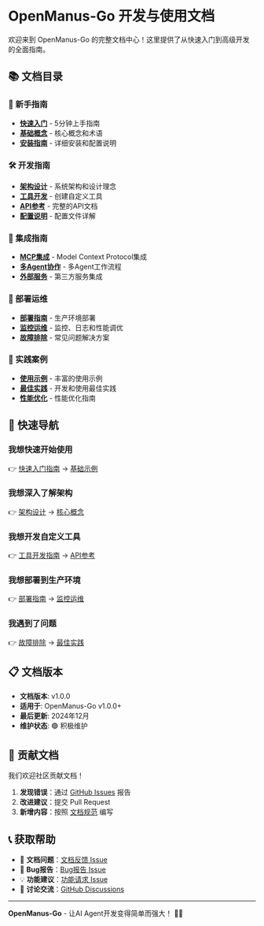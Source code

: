 # OpenManus-Go 开发与使用文档

欢迎来到 OpenManus-Go 的完整文档中心！这里提供了从快速入门到高级开发的全面指南。

## 📚 文档目录

### 🚀 新手指南
- [**快速入门**](QUICK_START.md) - 5分钟上手指南
- [**基础概念**](CONCEPTS.md) - 核心概念和术语
- [**安装指南**](INSTALLATION.md) - 详细安装和配置说明

### 🛠️ 开发指南
- [**架构设计**](ARCHITECTURE.md) - 系统架构和设计理念
- [**工具开发**](TOOLS.md) - 创建自定义工具
- [**API参考**](API_REFERENCE.md) - 完整的API文档
- [**配置说明**](CONFIGURATION.md) - 配置文件详解

### 🔌 集成指南
- [**MCP集成**](MCP_INTEGRATION.md) - Model Context Protocol集成
- [**多Agent协作**](MULTI_AGENT.md) - 多Agent工作流程
- [**外部服务**](EXTERNAL_SERVICES.md) - 第三方服务集成

### 🐳 部署运维
- [**部署指南**](DEPLOYMENT.md) - 生产环境部署
- [**监控运维**](MONITORING.md) - 监控、日志和性能调优
- [**故障排除**](TROUBLESHOOTING.md) - 常见问题解决方案

### 📖 实践案例
- [**使用示例**](EXAMPLES.md) - 丰富的使用示例
- [**最佳实践**](BEST_PRACTICES.md) - 开发和使用最佳实践
- [**性能优化**](PERFORMANCE.md) - 性能优化指南

## 🎯 快速导航

### 我想快速开始使用
👉 [快速入门指南](QUICK_START.md) → [基础示例](EXAMPLES.md)

### 我想深入了解架构
👉 [架构设计](ARCHITECTURE.md) → [核心概念](CONCEPTS.md)

### 我想开发自定义工具
👉 [工具开发指南](TOOLS.md) → [API参考](API_REFERENCE.md)

### 我想部署到生产环境
👉 [部署指南](DEPLOYMENT.md) → [监控运维](MONITORING.md)

### 我遇到了问题
👉 [故障排除](TROUBLESHOOTING.md) → [最佳实践](BEST_PRACTICES.md)

## 📋 文档版本

- **文档版本**: v1.0.0
- **适用于**: OpenManus-Go v1.0.0+
- **最后更新**: 2024年12月
- **维护状态**: 🟢 积极维护

## 🤝 贡献文档

我们欢迎社区贡献文档！

1. **发现错误**：通过 [GitHub Issues](https://github.com/your-org/openmanus-go/issues) 报告
2. **改进建议**：提交 Pull Request
3. **新增内容**：按照 [文档规范](CONTRIBUTING.md) 编写

## 📞 获取帮助

- 📖 **文档问题**：[文档反馈 Issue](https://github.com/your-org/openmanus-go/issues/new?template=documentation.md)
- 🐛 **Bug报告**：[Bug报告 Issue](https://github.com/your-org/openmanus-go/issues/new?template=bug_report.md)
- 💡 **功能建议**：[功能请求 Issue](https://github.com/your-org/openmanus-go/issues/new?template=feature_request.md)
- 💬 **讨论交流**：[GitHub Discussions](https://github.com/your-org/openmanus-go/discussions)

---

**OpenManus-Go** - 让AI Agent开发变得简单而强大！ 🚀✨
